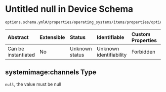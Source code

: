 # Untitled null in Device Schema

```txt
options.schema.yml#/properties/operating_systems/items/properties/options/items/properties/remote_values/properties/systemimage:channels
```



| Abstract            | Extensible | Status         | Identifiable            | Custom Properties | Additional Properties | Access Restrictions | Defined In                                                          |
| :------------------ | :--------- | :------------- | :---------------------- | :---------------- | :-------------------- | :------------------ | :------------------------------------------------------------------ |
| Can be instantiated | No         | Unknown status | Unknown identifiability | Forbidden         | Allowed               | none                | [device.schema.json*](../device.schema.json "open original schema") |

## systemimage:channels Type

`null`, the value must be null
